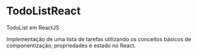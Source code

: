 # TodoListReact
TodoList em ReactJS


Implementação de uma lista de tarefas utilizando os conceitos básicos de componentização, propriedades e estado no React.

